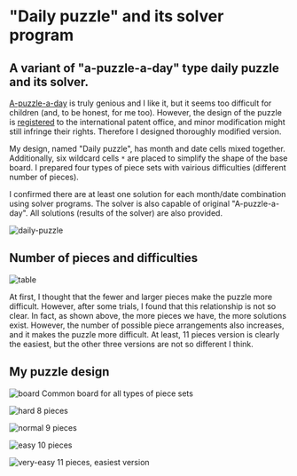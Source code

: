 # "Daily puzzle" and its solver program

## A variant of "a-puzzle-a-day" type daily puzzle and its solver.

<a href="https://www.dragonfjord.com/product/a-puzzle-a-day/">A-puzzle-a-day</a> is truly genious and I like it, but it seems too difficult for children (and, to be honest, for me too). However, the design of the puzzle is <a href="https://euipo.europa.eu/eSearch/#details/designs/007690433-0001">registered</a> to the international patent office, and minor modification might still infringe their rights. Therefore I designed thoroughly modified version. 

My design, named "Daily puzzle", has month and date cells mixed together. Additionally, six wildcard cells `*` are placed to simplify the shape of the base board. I prepared four types of piece sets with vairious difficulties (different number of pieces). 

I confirmed there are at least one solution for each month/date combination using solver programs. The solver is also capable of original "A-puzzle-a-day". All solutions (results of the solver) are also provided.

![daily-puzzle](https://user-images.githubusercontent.com/86639425/159033746-7fef4836-4e8a-4dd3-8dae-41bc46cb3ac4.jpg)

## Number of pieces and difficulties

![table](https://user-images.githubusercontent.com/86639425/159051443-4f6d26db-561e-4b1d-aa51-2a7211339764.jpg)

At first, I thought that the fewer and larger pieces make the puzzle more difficult. However, after some trials, I found that this relationship is not so clear. In fact, as shown above, the more pieces we have, the more solutions exist. However, the number of possible piece arrangements also increases, and it makes the puzzle more difficult. At least, 11 pieces version is clearly the easiest, but the other three versions are not so different I think.

## My puzzle design

![board](https://user-images.githubusercontent.com/86639425/158950665-af8fa557-0c32-4527-920a-d254e974150f.jpg)
Common board for all types of piece sets

![hard](https://user-images.githubusercontent.com/86639425/158950682-ddb1d5e4-0a4f-450e-8514-19d92df3a5a9.jpg)
8 pieces

![normal](https://user-images.githubusercontent.com/86639425/158950692-47c8c975-4c2c-47fc-9539-d96d46da1e83.jpg)
9 pieces

![easy](https://user-images.githubusercontent.com/86639425/158950705-24bc20ed-8f18-4967-8a2a-0ec41a364802.jpg)
10 pieces

![very-easy](https://user-images.githubusercontent.com/86639425/158950716-4e12fa6f-8919-4f75-88bc-c94546e5d21f.jpg)
11 pieces, easiest version
